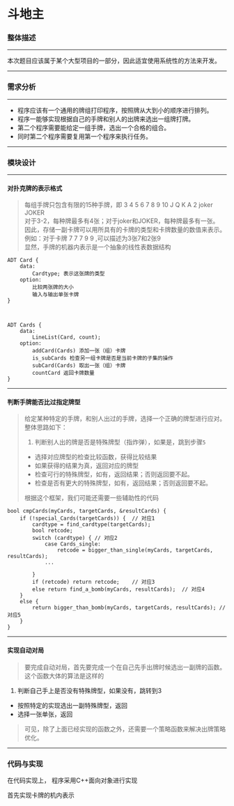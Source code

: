 # 斗地主

### 整体描述
---
本次题目应该属于某个大型项目的一部分，因此适宜使用系统性的方法来开发。

---
### 需求分析
---
- 程序应该有一个通用的牌组打印程序，按照牌从大到小的顺序进行排列。
- 程序一能够实现根据自己的手牌和别人的出牌来选出一组牌打牌。
- 第二个程序需要能给定一组手牌，选出一个合格的组合。
- 同时第二个程序需要复用第一个程序来执行任务。


---
### 模块设计
---
#### 对扑克牌的表示格式
>	每组手牌只包含有限的15种手牌，即 3 4 5 6 7 8 9 10 J Q K A 2 joker JOKER  
对于3-2，每种牌最多有4张；对于joker和JOKER，每种牌最多有一张。
因此，存储一副卡牌可以用所具有的卡牌的类型和卡牌数量的数值来表示。  
例如：对于卡牌 7 7 7 9 9 ,可以描述为3张7和2张9  
显然，手牌的机器内表示是一个抽象的线性表数据结构

```
ADT Card {
	data:
		Cardtype; 表示这张牌的类型
	option:
		比较两张牌的大小
		输入与输出单张卡牌
}



ADT Cards {
	data:
		LineList(Card, count);
	option:
		addCard(Cards) 添加一张（组）卡牌
		is_subCards 检查另一组卡牌是否是当前卡牌的子集的操作
		subCard(Cards) 取出一张（组）卡牌
		countCard 返回卡牌数量
}
```

---
#### 判断手牌能否比过指定牌型
>	给定某种特定的手牌，和别人出过的手牌，选择一个正确的牌型进行应对。
整体思路如下：
>	1.	判断别人出的牌是否是特殊牌型（指炸弹），如果是，跳到步骤`5`
>	-	选择对应牌型的检查比较函数，获得比较结果
>	-	如果获得的结果为真，返回对应的牌型
>	-	检查可行的特殊牌型，如有，返回结果；否则返回要不起。
>	-	检查是否有更大的特殊牌型，如有，返回结果；否则返回要不起。
></ol>
>
>根据这个框架，我们可能还需要一些辅助性的代码


```
bool cmpCards(myCards, targetCards, &resultCards) {
	if (!special_Cards(targetCards)) {	// 对应1
		cardtype = find_cardtype(targetCards);
		bool retcode;
		switch (cardtype) {	// 对应2
			case Cards_single:
				retcode = bigger_than_single(myCards, targetCards, resultCards);
			...

		}
		if (retcode) return retcode;	// 对应3
		else return find_a_bomb(myCards, resultCards);	// 对应4
	}
	else {
		return bigger_than_bomb(myCards, targetCards, resultCards);	// 对应5
	}
}
```

---
#### 实现自动对局
>要完成自动对局，首先要完成一个在自己先手出牌时候选出一副牌的函数。
这个函数大体的算法是这样的
1.	判断自己手上是否没有特殊牌型，如果没有，跳转到3
-	按照特定的实现选出一副特殊牌型，返回
-	选择一张单张，返回
></ol>
>
>可见，除了上面已经实现的函数之外，还需要一个策略函数来解决出牌策略优化。

---

### 代码与实现

在代码实现上， 程序采用C++面向对象进行实现

首先实现卡牌的机内表示
